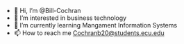 - 👋 Hi, I’m @Bill-Cochran
- 👀 I’m interested in business technology
- 🌱 I’m currently learning Mangament Information Systems
- 📫 How to reach me Cochranb20@students.ecu.edu

<!---
Bill-Cochran/Bill-Cochran is a ✨ special ✨ repository because its `README.md` (this file) appears on your GitHub profile.
You can click the Preview link to take a look at your changes.
--->

